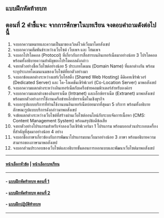 ## แบบฝึกหัดท้ายบท
## ตอนที่ 2 คำชี้แจง: จากการศึกษาในบทเรียน จงตอบคำถามดังต่อไปนี้
1. จงบอกความหมายและความเป็นมาของเวิลด์ไวด์เว็บมาโดยสังเขป
2. จงบอกความสัมพันธ์ระหว่างเว็บไซต์ เว็บเพจ และ โฮมเพจ
3. จงบอกโปรโตคอล (Protocol) ที่เกี่ยวกับการสื่อสารบนอินเทอร์เน็ตมาอย่างน้อย 3 โปรโตคอล พร้อมทั้งอธิบายความสำคัญของโปรโตคอลดังกล่าว
4. จงยกตัวอย่างชื่อเว็บไซต์อย่างน้อย 5 ประเภทโดเมน (Domain Name) ที่แตกต่างกัน พร้อมระบุประเภทโดเมนเนมของเว็บไซต์ที่ยกตัวอย่างมา 
5. จงบอกข้อแตกต่างระหว่างแชร์เว็บโฮสติ้ง (Shared Web Hosting) ดีดิเคทเซิร์ฟเวอร์ (Dedicated Server) และ โค-โลเคชันเซิร์ฟเวอร์ (Co-Location Server) มาพอสังเขป
6. จงบอกความแตกต่างระหว่างอินเทอร์เน็ตกับเครือข่ายคอมพิวเตอร์สำหรับองค์กร
7. จงบอกความแตกต่างของอินทราเน็ต (Intranet) และเอ็กซ์ทราเน็ต (Extranet) มาพอสังเขป พร้อมยกตัวอย่างการใช้งานเครือข่ายเอ็กซ์ทราเน็ตในเชิงธุรกิจ
8. จงบอกรูปแบบบริการที่ท่านใช้งานบนอินเทอร์เน็ตบ่อยมากที่สุดมา 5 บริการ พร้อมทั้งอธิบายลักษณะรูปแบบบริการดังกล่าวมาพอสังเขป
9. จงข้อแตกต่างระหว่างเว็บไซต์ที่สร้างผ่านเว็บไซต์ออนไลน์กับระบบจัดการเนื้อหา (CMS: Content Management System) พร้อมสรุปข้อดีข้อเสีย
10. จงยกตัวอย่างโปรแกรมสำหรับจำลองเว็บเซิร์ฟเวอร์มา 1 โปรแกรม พร้อมบอกส่วนประกอบเครื่องที่สำคัญที่สุดมาอย่างน้อย 4 อย่าง 
11. จงบอกชื่อภาษาเกี่ยวข้องกับการพัฒนาโปรแกรมบนเว็บมาอย่างน้อย 3 ภาษา พร้อมอธิบายความสามารถของภาษามาพอสังเขป
12. จงบอกส่วนประกอบของเว็บไซต์และอธิบายขั้นตอนการออกแบบและพัฒนาเว็บไซต์มาพอสังเขป

---
#### [หน้าเลือกหัวข้อ](README.md) | [หน้าเลือกบทเรียน](../README.md)
---
#### - [แบบฝึกหัดท้ายบท ตอนที่ 1](0130.md)
#### - [แบบฝึกหัดท้ายบท ตอนที่ 2](0150.md)
#### - [แบบฝึกปฏิบัติท้ายบท](0170.md)
---